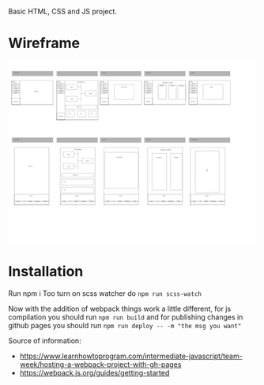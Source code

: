 Basic HTML, CSS and JS project.

# Wireframe

![alt text](./dist/assets/wireframe/wireframe.jpg)

# Installation

Run npm i
Too turn on scss watcher do `npm run scss-watch`

Now with the addition of webpack things work a little different, for js compilation you should run `npm run build`
and for publishing changes in github pages you should run `npm run deploy -- -m "the msg you want"`

Source of information:

- https://www.learnhowtoprogram.com/intermediate-javascript/team-week/hosting-a-webpack-project-with-gh-pages
- https://webpack.js.org/guides/getting-started

